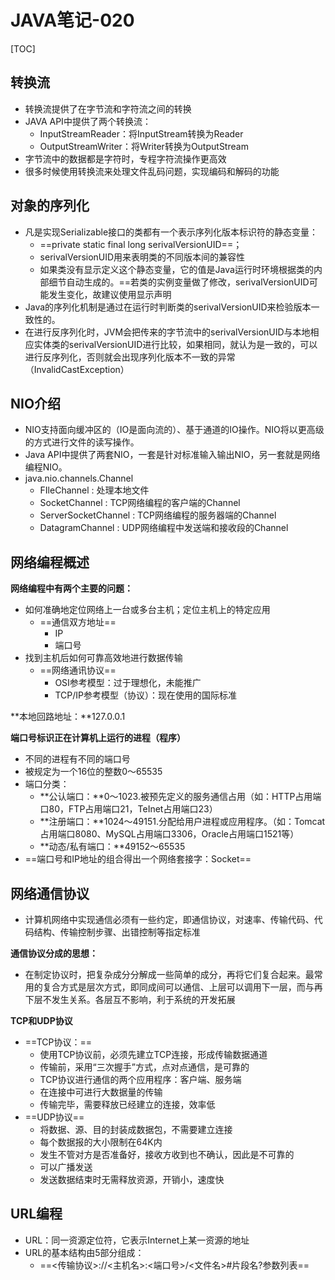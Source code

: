 # JAVA笔记-020

[TOC]

## 转换流

- 转换流提供了在字节流和字符流之间的转换
- JAVA API中提供了两个转换流：
  - InputStreamReader：将InputStream转换为Reader
  - OutputStreamWriter：将Writer转换为OutputStream
- 字节流中的数据都是字符时，专程字符流操作更高效
- 很多时候使用转换流来处理文件乱码问题，实现编码和解码的功能



## 对象的序列化

- 凡是实现Serializable接口的类都有一个表示序列化版本标识符的静态变量：
  - ==private static final long serivalVersionUID==；
  - serivalVersionUID用来表明类的不同版本间的兼容性
  - 如果类没有显示定义这个静态变量，它的值是Java运行时环境根据类的内部细节自动生成的。==若类的实例变量做了修改，serivalVersionUID可能发生变化，故建议使用显示声明
- Java的序列化机制是通过在运行时判断类的serivalVersionUID来检验版本一致性的。
- 在进行反序列化时，JVM会把传来的字节流中的serivalVersionUID与本地相应实体类的serivalVersionUID进行比较，如果相同，就认为是一致的，可以进行反序列化，否则就会出现序列化版本不一致的异常（InvalidCastException）



## NIO介绍

- NIO支持面向缓冲区的（IO是面向流的）、基于通道的IO操作。NIO将以更高级的方式进行文件的读写操作。
- Java API中提供了两套NIO，一套是针对标准输入输出NIO，另一套就是网络编程NIO。
- java.nio.channels.Channel
  -  FIleChannel : 处理本地文件
  - SocketChannel : TCP网络编程的客户端的Channel
  - ServerSocketChannel : TCP网络编程的服务器端的Channel
  - DatagramChannel : UDP网络编程中发送端和接收段的Channel



## 网络编程概述

**网络编程中有两个主要的问题：**

- 如何准确地定位网络上一台或多台主机；定位主机上的特定应用
  - ==通信双方地址==
    - IP
    - 端口号
- 找到主机后如何可靠高效地进行数据传输
  - ==网络通讯协议==
    - OSI参考模型：过于理想化，未能推广
    - TCP/IP参考模型（协议）：现在使用的国际标准

**本地回路地址：**127.0.0.1

**端口号标识正在计算机上运行的进程（程序）**

- 不同的进程有不同的端口号
- 被规定为一个16位的整数0～65535
- 端口分类：
  - **公认端口：**0～1023.被预先定义的服务通信占用（如：HTTP占用端口80，FTP占用端口21，TeInet占用端口23）
  - **注册端口：**1024～49151.分配给用户进程或应用程序。（如：Tomcat占用端口8080、MySQL占用端口3306，Oracle占用端口1521等）
  - **动态/私有端口：**49152～65535
- ==端口号和IP地址的组合得出一个网络套接字：Socket==



## 网络通信协议

- 计算机网络中实现通信必须有一些约定，即通信协议，对速率、传输代码、代码结构、传输控制步骤、出错控制等指定标准



**通信协议分成的思想：**

- 在制定协议时，把复杂成分分解成一些简单的成分，再将它们复合起来。最常用的复合方式是层次方式，即同成间可以通信、上层可以调用下一层，而与再下层不发生关系。各层互不影响，利于系统的开发拓展



**TCP和UDP协议**

- ==TCP协议：==
  - 使用TCP协议前，必须先建立TCP连接，形成传输数据通道
  - 传输前，采用“三次握手”方式，点对点通信，是可靠的
  - TCP协议进行通信的两个应用程序：客户端、服务端
  - 在连接中可进行大数据量的传输
  - 传输完毕，需要释放已经建立的连接，效率低
- ==UDP协议==
  - 将数据、源、目的封装成数据包，不需要建立连接
  - 每个数据报的大小限制在64K内
  - 发生不管对方是否准备好，接收方收到也不确认，因此是不可靠的
  - 可以广播发送
  - 发送数据结束时无需释放资源，开销小，速度快



## URL编程

- URL：同一资源定位符，它表示Internet上某一资源的地址
- URL的基本结构由5部分组成：
  - ==<传输协议>://<主机名>:<端口号>/<文件名>#片段名?参数列表==

